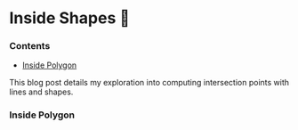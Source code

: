 # Inside Shapes 🍥

### Contents
 - [Inside Polygon](#inside-polygon)

This blog post details my exploration into computing intersection points with lines and shapes.

### Inside Polygon
